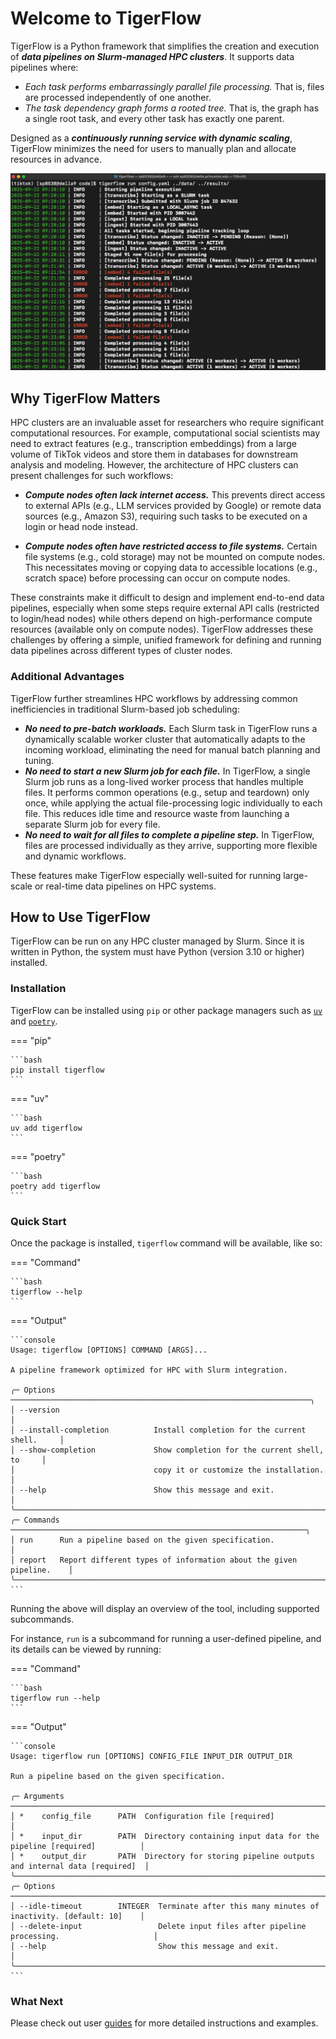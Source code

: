 # Welcome to TigerFlow

TigerFlow is a Python framework that simplifies the creation and execution of ***data pipelines on Slurm-managed HPC clusters***. It supports data pipelines where:

- *Each task performs embarrassingly parallel file processing.* That is, files are processed independently of one another.
- *The task dependency graph forms a rooted tree.* That is, the graph has a single root task, and every other task has exactly one parent.

Designed as a ***continuously running service with dynamic scaling***, TigerFlow minimizes the need for users to manually plan and allocate resources in advance.

<p align="center">
  <img alt="tigerflow-run-screenshot" src="https://raw.githubusercontent.com/princeton-ddss/tigerflow/refs/heads/main/.github/assets/screenshot.png" width="700" />
</p>

## Why TigerFlow Matters

HPC clusters are an invaluable asset for researchers who require significant computational resources. For example, computational social scientists may need to extract features (e.g., transcription embeddings) from a large volume of TikTok videos and store them in databases for downstream analysis and modeling. However, the architecture of HPC clusters can present challenges for such workflows:

- ***Compute nodes often lack internet access.*** This prevents direct access to external APIs (e.g., LLM services provided by Google) or remote data sources (e.g., Amazon S3), requiring such tasks to be executed on a login or head node instead.

- ***Compute nodes often have restricted access to file systems.*** Certain file systems (e.g., cold storage) may not be mounted on compute nodes. This necessitates moving or copying data to accessible locations (e.g., scratch space) before processing can occur on compute nodes.

These constraints make it difficult to design and implement end-to-end data pipelines, especially when some steps require external API calls (restricted to login/head nodes) while others depend on high-performance compute resources (available only on compute nodes). TigerFlow addresses these challenges by offering a simple, unified framework for defining and running data pipelines across different types of cluster nodes.

### Additional Advantages

TigerFlow further streamlines HPC workflows by addressing common inefficiencies in traditional Slurm-based job scheduling:

- ***No need to pre-batch workloads.*** Each Slurm task in TigerFlow runs a dynamically scalable worker cluster that automatically adapts to the incoming workload, eliminating the need for manual batch planning and tuning.
- ***No need to start a new Slurm job for each file.*** In TigerFlow, a single Slurm job runs as a long-lived worker process that handles multiple files. It performs common operations (e.g., setup and teardown) only once, while applying the actual file-processing logic individually to each file. This reduces idle time and resource waste from launching a separate Slurm job for every file.
- ***No need to wait for all files to complete a pipeline step.*** In TigerFlow, files are processed individually as they arrive, supporting more flexible and dynamic workflows.

These features make TigerFlow especially well-suited for running large-scale or real-time data pipelines on HPC systems.

## How to Use TigerFlow

TigerFlow can be run on any HPC cluster managed by Slurm. Since it is written in Python, the system must have Python (version 3.10 or higher) installed.

### Installation

TigerFlow can be installed using `pip` or other package managers such as [`uv`](https://docs.astral.sh/uv/) and [`poetry`](https://python-poetry.org/docs/).

=== "pip"

    ```bash
    pip install tigerflow
    ```

=== "uv"

    ```bash
    uv add tigerflow
    ```

=== "poetry"

    ```bash
    poetry add tigerflow
    ```

### Quick Start

Once the package is installed, `tigerflow` command will be available, like so:

=== "Command"

    ```bash
    tigerflow --help
    ```

=== "Output"

    ```console
    Usage: tigerflow [OPTIONS] COMMAND [ARGS]...

    A pipeline framework optimized for HPC with Slurm integration.

    ╭─ Options ───────────────────────────────────────────────────────────────────╮
    │ --version                                                                   │
    │ --install-completion          Install completion for the current shell.     │
    │ --show-completion             Show completion for the current shell, to     │
    │                               copy it or customize the installation.        │
    │ --help                        Show this message and exit.                   │
    ╰─────────────────────────────────────────────────────────────────────────────╯
    ╭─ Commands ──────────────────────────────────────────────────────────────────╮
    │ run      Run a pipeline based on the given specification.                   │
    │ report   Report different types of information about the given pipeline.    │
    ╰─────────────────────────────────────────────────────────────────────────────╯
    ```

Running the above will display an overview of the tool, including supported subcommands.

For instance, `run` is a subcommand for running a user-defined pipeline, and its details can be viewed by running:

=== "Command"

    ```bash
    tigerflow run --help
    ```

=== "Output"

    ```console
    Usage: tigerflow run [OPTIONS] CONFIG_FILE INPUT_DIR OUTPUT_DIR

    Run a pipeline based on the given specification.

    ╭─ Arguments ──────────────────────────────────────────────────────────────────────────────────────╮
    │ *    config_file      PATH  Configuration file [required]                                        │
    │ *    input_dir        PATH  Directory containing input data for the pipeline [required]          │
    │ *    output_dir       PATH  Directory for storing pipeline outputs and internal data [required]  │
    ╰──────────────────────────────────────────────────────────────────────────────────────────────────╯
    ╭─ Options ────────────────────────────────────────────────────────────────────────────────────────╮
    │ --idle-timeout        INTEGER  Terminate after this many minutes of inactivity. [default: 10]    │
    │ --delete-input                 Delete input files after pipeline processing.                     │
    │ --help                         Show this message and exit.                                       │
    ╰──────────────────────────────────────────────────────────────────────────────────────────────────╯
    ```

### What Next

Please check out user [guides](guides/task.md) for more detailed instructions and examples.
